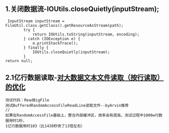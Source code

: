 
## 1.关闭数据流-IOUtils.closeQuietly(inputStream);
```
 InputStream inputStream = FileUtil.class.getClass().getResourceAsStream(path);
        try {
            return IOUtils.toString(inputStream, encoding);
        } catch (IOException e) {
            e.printStackTrace();
        } finally {
            IOUtils.closeQuietly(inputStream);
        }
return null;

```
## 2.1亿行数据读取-[对大数据文本文件读取（按行读取）的优化](https://my.oschina.net/u/2900652/blog/1636022)
```
测试代码：ReadBigFile
测试BufferedRandomAccessFileReadLine读取文件--byArvin推荐
//
如果在RandomAccessFile基础上，整合内部缓冲区，效率会有提高，测试过程中1000w行数据用时1秒，
1亿行数据用时103（比1438秒快了13倍左右）

```